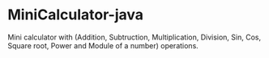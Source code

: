 # MiniCalculator-java

Mini calculator with (Addition, Subtruction, Multiplication, Division, Sin, Cos, Square root, Power and Module of a number) operations.

